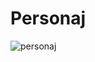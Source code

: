 # Personaj
![personaj](https://user-images.githubusercontent.com/91532950/143581055-f0033aec-e3e7-4679-afab-e0b95815394f.png)
